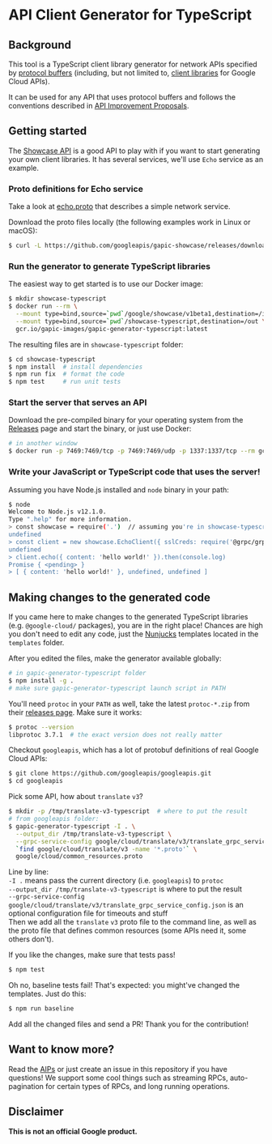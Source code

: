 # API Client Generator for TypeScript

## Background

This tool is a TypeScript client library generator for network APIs specified
by [protocol
buffers](https://developers.google.com/protocol-buffers/) (including, but 
not limited to, [client libraries](https://www.npmjs.com/search?q=%40google-cloud) 
for Google Cloud APIs).

It can be used for any API that uses protocol buffers and follows the conventions 
described in [API Improvement Proposals](https://aip.dev/).

## Getting started

The [Showcase API](https://github.com/googleapis/gapic-showcase) is a good API to 
play with if you want to start generating your own client libraries. It has several
services, we'll use `Echo` service as an example.

### Proto definitions for Echo service

Take a look at [echo.proto](https://github.com/googleapis/gapic-showcase/blob/master/schema/google/showcase/v1beta1/echo.proto) that describes a simple
network service.

Download the proto files locally (the following examples work in Linux or macOS):

```sh
$ curl -L https://github.com/googleapis/gapic-showcase/releases/download/v0.6.1/gapic-showcase-0.6.1-protos.tar.gz | tar xz
```

### Run the generator to generate TypeScript libraries

The easiest way to get started is to use our Docker image:

```sh
$ mkdir showcase-typescript
$ docker run --rm \
  --mount type=bind,source=`pwd`/google/showcase/v1beta1,destination=/in/google/showcase/v1beta1,readonly \
  --mount type=bind,source=`pwd`/showcase-typescript,destination=/out \
  gcr.io/gapic-images/gapic-generator-typescript:latest
```

The resulting files are in `showcase-typescript` folder:

```sh
$ cd showcase-typescript
$ npm install  # install dependencies
$ npm run fix  # format the code
$ npm test     # run unit tests
```

### Start the server that serves an API

Download the pre-compiled binary for your operating system from the
[Releases](https://github.com/googleapis/gapic-showcase/releases/tag/v0.6.1) page
and start the binary, or just use Docker:

```sh
# in another window
$ docker run -p 7469:7469/tcp -p 7469:7469/udp -p 1337:1337/tcp --rm gcr.io/gapic-images/gapic-showcase:0.6.1
```

### Write your JavaScript or TypeScript code that uses the server!

Assuming you have Node.js installed and `node` binary in your path:

```sh
$ node
Welcome to Node.js v12.1.0.
Type ".help" for more information.
> const showcase = require('.')  // assuming you're in showcase-typescript
undefined
> const client = new showcase.EchoClient({ sslCreds: require('@grpc/grpc-js').credentials.createInsecure() })
undefined
> client.echo({ content: 'hello world!' }).then(console.log)
Promise { <pending> }
> [ { content: 'hello world!' }, undefined, undefined ]
```

## Making changes to the generated code

If you came here to make changes to the generated TypeScript libraries (e.g. `@google-cloud/` packages),
you are in the right place! Chances are high you don't need to edit any code, just the
[Nunjucks](https://mozilla.github.io/nunjucks/) templates located in the `templates` folder.

After you edited the files, make the generator available globally:

```sh
# in gapic-generator-typescript folder
$ npm install -g .
# make sure gapic-generator-typescript launch script in PATH
```

You'll need `protoc` in your `PATH` as well, take the latest `protoc-*.zip` from
their [releases page](https://github.com/protocolbuffers/protobuf/releases).
Make sure it works:

```sh
$ protoc --version
libprotoc 3.7.1  # the exact version does not really matter
```

Checkout `googleapis`, which has a lot of protobuf definitions of real Google Cloud APIs:

```sh
$ git clone https://github.com/googleapis/googleapis.git
$ cd googleapis
```

Pick some API, how about `translate` `v3`?

```sh
$ mkdir -p /tmp/translate-v3-typescript  # where to put the result
# from googleapis folder:
$ gapic-generator-typescript -I . \
  --output_dir /tmp/translate-v3-typescript \
  --grpc-service-config google/cloud/translate/v3/translate_grpc_service_config.json \
  `find google/cloud/translate/v3 -name '*.proto'` \
  google/cloud/common_resources.proto
```

Line by line:  
`-I .` means pass the current directory (i.e. `googleapis`) to `protoc`  
`--output_dir /tmp/translate-v3-typescript` is where to put the result  
`--grpc-service-config google/cloud/translate/v3/translate_grpc_service_config.json`
is an optional configuration file for timeouts and stuff  
Then we add all the `translate` `v3` proto file to the command line, as well as the 
proto file that defines common resources (some APIs need it, some others don't).

If you like the changes, make sure that tests pass!

```sh
$ npm test
```

Oh no, baseline tests fail!  That's expected: you might've changed the templates. Just do this:

```sh
$ npm run baseline
```

Add all the changed files and send a PR! Thank you for the contribution!

## Want to know more?

Read the [AIPs](https://aip.dev/) or just create an issue in this repository if you have questions!
We support some cool things such as streaming RPCs, auto-pagination for certain types of RPCs, and long running operations.

## Disclaimer

**This is not an official Google product.**

